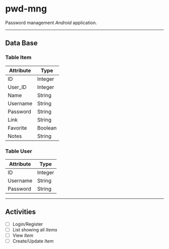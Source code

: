 # pwd-mng

Password management *Android* application.

---

## Data Base

### Table Item

| Attribute      | Type        |
| -------------- | ----------- |
| ID             | Integer     |
| User_ID        | Integer     |
| Name           | String      |
| Username       | String      |
| Password       | String      |
| Link           | String      |
| Favorite       | Boolean     |
| Notes          | String      |

### Table User

| Attribute      | Type        |
| -------------- | ----------- |
| ID             | Integer     |
| Username       | String      |
| Password       | String      |

---

## Activities

- [ ] Login/Register
- [ ] List showing all *Items*
- [ ] View *Item*
- [ ] Create/Update *Item*
